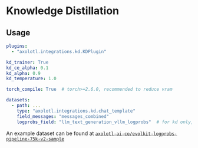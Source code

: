 # Knowledge Distillation

## Usage

```yaml
plugins:
  - "axolotl.integrations.kd.KDPlugin"

kd_trainer: True
kd_ce_alpha: 0.1
kd_alpha: 0.9
kd_temperature: 1.0

torch_compile: True  # torch>=2.6.0, recommended to reduce vram

datasets:
  - path: ...
    type: "axolotl.integrations.kd.chat_template"
    field_messages: "messages_combined"
    logprobs_field: "llm_text_generation_vllm_logprobs"  # for kd only, field of logprobs
```

An example dataset can be found at [`axolotl-ai-co/evolkit-logprobs-pipeline-75k-v2-sample`](https://huggingface.co/datasets/axolotl-ai-co/evolkit-logprobs-pipeline-75k-v2-sample)

